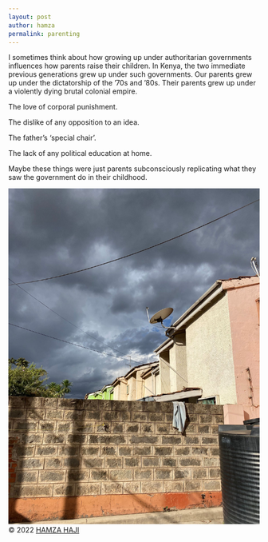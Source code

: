 ```yaml
---
layout: post
author: hamza
permalink: parenting
---
```

I sometimes think about how growing up under authoritarian governments influences how parents raise their children. In Kenya, the two immediate previous generations grew up under such governments. Our parents grew up under the dictatorship of the ’70s and ’80s. Their parents grew up under a violently dying brutal colonial empire. 

The love of corporal punishment.

The dislike of any opposition to an idea.

The father’s ‘special chair’.

The lack of any political education at home.

Maybe these things were just parents subconsciously replicating what they saw the government do in their childhood. 

![bagamoyo_road_Nairobi](/assets/images/parenting.jpg)
© 2022 <a class="small" href="/">HAMZA HAJI</a>



